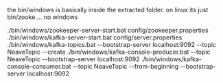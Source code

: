 the bin/windows is basically inside the extracted folder. on linux its just bin/zooke.... no windows

./bin/windows/zookeeper-server-start.bat config/zookeeper.properties
./bin/windows/kafka-server-start.bat config/server.properties
./bin/windows/kafka-topics.bat --bootstrap-server localhost:9092 --topic NeaveTopic --create
./bin/windows/kafka-console-producer.bat --topic NeaveTopic --bootstrap-server localhost:9092
./bin/windows/kafka-console-consumer.bat --topic NeaveTopic --from-beginning --bootstrap-server localhost:9092
